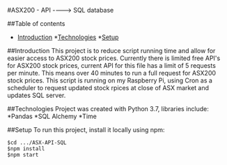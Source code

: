 #ASX200 - API ----> SQL database

##Table of contents
* [Introduction](#Introduction)
*[Technologies](#Technologies)
*[Setup](#Setup)

##Introduction 
This project is to reduce script running time and allow for easier access to ASX200 stock prices. Currently there is limited free API's for ASX200 stock prices, current API for this file has a limit of 5 requests per minute. This means over 40 minutes to run a full request for ASX200 stock prices. 
This script is running on my Raspberry Pi, using Cron as a scheduler to request updated stock rpices at close of ASX market and updates SQL server. 

##Technologies
Project was created with Python 3.7, libraries include:
*Pandas
*SQL Alchemy
*Time

##Setup
To run this project, install it locally using npm:

```
$cd .../ASX-API-SQL
$npm install
$npm start
```